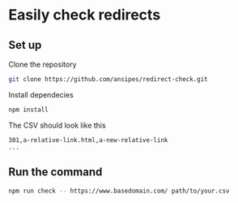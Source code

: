 # Easily check redirects

## Set up

Clone the repository
```bash
git clone https://github.com/ansipes/redirect-check.git
```

Install dependecies
```bash
npm install
```

The CSV should look like this
```csv
301,a-relative-link.html,a-new-relative-link
...
```

## Run the command
```bash
npm run check -- https://www.basedomain.com/ path/to/your.csv
```

